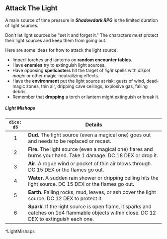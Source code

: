 ## Attack The Light
A main source of time pressure in **_Shadowdark RPG_** is the limited duration of light sources.

Don't let light sources be "set it and forget it." The characters must protect their light sources and keep them from going out.

Here are some ideas for how to attack the light source:

- Imperil torches and lanterns on **random encounter tables.**
- Have **enemies** try to extinguish light sources.
- Have opposing **spellcasters** hit the target of _light_ spells with _dispel magic_ or other magic-neutralizing effects.
- Have the **environment** put the light source at risk; gusts of wind, dead-magic zones, thin air, dripping cave ceilings, explosive gas, falling debris.
- Remember that **dropping** a torch or lantern might extinguish or break it.

##### Light Mishaps
| `dice: d6`  | Details                                                                                                                              |
|:---:| -------------------------------------------------------------------------------------------------------------------------------------------- |
|  1  | **Dud.** The light source (even a magical one) goes out and needs to be replaced or recast.                                                  |
|  2  | **Fire.** The light source (even a magical one) flares and burns your hand. Take 1 damage. DC 18 DEX or drop it.                             |
|  3  | **Air.** A rogue wind or pocket of thin air blows through. DC 15 DEX or the flames go out.                                                   |
|  4  | **Water.** A sudden rain shower or dripping ceiling hits the light source. DC 15 DEX or the flames go out.                                   |
|  5  | **Earth.** Falling rocks, mud, leaves, or ash cover the light source. DC 12 DEX to protect it.                                               |
|  6  | **Spark.** If the light source is open flame, it sparks and catches on 1d4 flammable objects within close. DC 12 DEX to extinguish each one. |
^LightMishaps
